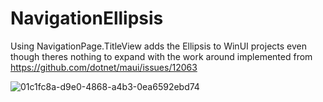# NavigationEllipsis

Using NavigationPage.TitleView adds the Ellipsis to WinUI projects even though theres nothing to expand with the work around implemented from https://github.com/dotnet/maui/issues/12063

![01c1fc8a-d9e0-4868-a4b3-0ea6592ebd74](https://github.com/duindain/NavigationEllipsis.App/assets/4401594/1bf50855-e197-4853-ab70-5c238bedcbbb)

